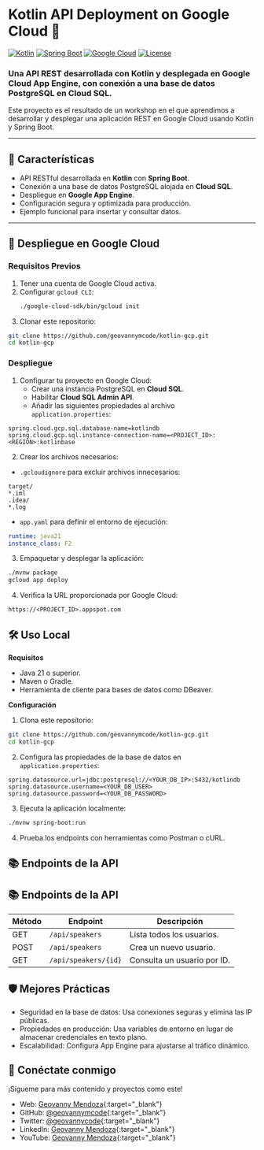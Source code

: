 # Kotlin API Deployment on Google Cloud 🚀

[![Kotlin](https://img.shields.io/badge/Kotlin-1.8.22-blueviolet.svg?style=for-the-badge&logo=kotlin)](https://kotlinlang.org/)
[![Spring Boot](https://img.shields.io/badge/SpringBoot-3.1.3-green?style=for-the-badge&logo=springboot)](https://spring.io/projects/spring-boot)
[![Google Cloud](https://img.shields.io/badge/GoogleCloud-Deployed-blue?style=for-the-badge&logo=googlecloud)](https://cloud.google.com/)
[![License](https://img.shields.io/badge/License-MIT-brightgreen?style=for-the-badge)](LICENSE)

### Una API REST desarrollada con **Kotlin** y desplegada en **Google Cloud App Engine**, con conexión a una base de datos **PostgreSQL** en **Cloud SQL**.

Este proyecto es el resultado de un workshop en el que aprendimos a desarrollar y desplegar una aplicación REST en Google Cloud usando Kotlin y Spring Boot.

---

## 📜 Características

- API RESTful desarrollada en **Kotlin** con **Spring Boot**.
- Conexión a una base de datos PostgreSQL alojada en **Cloud SQL**.
- Despliegue en **Google App Engine**.
- Configuración segura y optimizada para producción.
- Ejemplo funcional para insertar y consultar datos.

---

## 🚀 Despliegue en Google Cloud

### **Requisitos Previos**
1. Tener una cuenta de Google Cloud activa.
2. Configurar `gcloud CLI`:
   ```bash
   ./google-cloud-sdk/bin/gcloud init
   ```
3. Clonar este repositorio:
```bash
git clone https://github.com/geovannymcode/kotlin-gcp.git
cd kotlin-gcp
```

### **Despliegue**
1. Configurar tu proyecto en Google Cloud:
    - Crear una instancia PostgreSQL en **Cloud SQL**.
    - Habilitar **Cloud SQL Admin API**.
    - Añadir las siguientes propiedades al archivo `application.properties`:
```properties
spring.cloud.gcp.sql.database-name=kotlindb
spring.cloud.gcp.sql.instance-connection-name=<PROJECT_ID>:<REGION>:kotlinbase
```

2. Crear los archivos necesarios:
- `.gcloudignore` para excluir archivos innecesarios:
```plaintext
target/
*.iml
.idea/
*.log
```

- `app.yaml` para definir el entorno de ejecución:
```yaml
runtime: java21
instance_class: F2
```

3. Empaquetar y desplegar la aplicación:
```bash
./mvnw package
gcloud app deploy
```

4. Verifica la URL proporcionada por Google Cloud:

```plaintext
https://<PROJECT_ID>.appspot.com
```

## 🛠️ Uso Local
**Requisitos**
  - Java 21 o superior.
  - Maven o Gradle.
  - Herramienta de cliente para bases de datos como DBeaver.

**Configuración**
 1. Clona este repositorio:
```bash
git clone https://github.com/geovannymcode/kotlin-gcp.git
cd kotlin-gcp
```

2. Configura las propiedades de la base de datos en `application.properties`:
```properties
spring.datasource.url=jdbc:postgresql://<YOUR_DB_IP>:5432/kotlindb
spring.datasource.username=<YOUR_DB_USER>
spring.datasource.password=<YOUR_DB_PASSWORD>
```

3. Ejecuta la aplicación localmente:
```bash
./mvnw spring-boot:run
```

4. Prueba los endpoints con herramientas como Postman o cURL.

## 📚 Endpoints de la API
## 📚 Endpoints de la API

| Método | Endpoint         | Descripción                     |
|--------|-------------------|---------------------------------|
| GET    | `/api/speakers`      | Lista todos los usuarios.      |
| POST   | `/api/speakers`      | Crea un nuevo usuario.         |
| GET    | `/api/speakers/{id}` | Consulta un usuario por ID.    |


## 🛡️ Mejores Prácticas
- Seguridad en la base de datos: Usa conexiones seguras y elimina las IP públicas.
- Propiedades en producción: Usa variables de entorno en lugar de almacenar credenciales en texto plano.
- Escalabilidad: Configura App Engine para ajustarse al tráfico dinámico.

## 🌟 Conéctate conmigo
¡Sígueme para más contenido y proyectos como este!

- Web: [Geovanny Mendoza](https://geovannycode.com/){:target="_blank"}
- GitHub: [@geovannymcode](https://github.com/geovannymcode){:target="_blank"}
- Twitter: [@geovannycode](https://x.com/geovannycode){:target="_blank"}
- LinkedIn: [Geovanny Mendoza](https://www.linkedin.com/in/geovannycode/){:target="_blank"}
- YouTube: [Geovanny Mendoza](https://www.youtube.com/@geovannymendozagonzalez9119){:target="_blank"}


